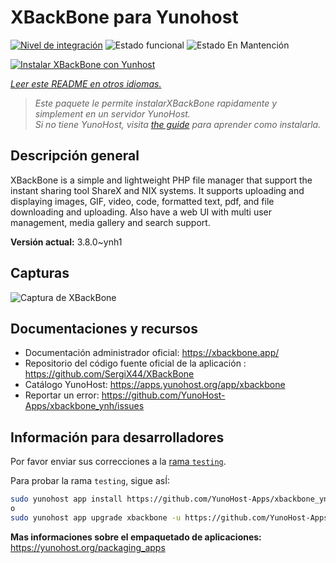 <!--
Este archivo README esta generado automaticamente<https://github.com/YunoHost/apps/tree/master/tools/readme_generator>
No se debe editar a mano.
-->

# XBackBone para Yunohost

[![Nivel de integración](https://apps.yunohost.org/badge/integration/xbackbone)](https://ci-apps.yunohost.org/ci/apps/xbackbone/)
![Estado funcional](https://apps.yunohost.org/badge/state/xbackbone)
![Estado En Mantención](https://apps.yunohost.org/badge/maintained/xbackbone)

[![Instalar XBackBone con Yunhost](https://install-app.yunohost.org/install-with-yunohost.svg)](https://install-app.yunohost.org/?app=xbackbone)

*[Leer este README en otros idiomas.](./ALL_README.md)*

> *Este paquete le permite instalarXBackBone rapidamente y simplement en un servidor YunoHost.*  
> *Si no tiene YunoHost, visita [the guide](https://yunohost.org/install) para aprender como instalarla.*

## Descripción general

XBackBone is a simple and lightweight PHP file manager that support the instant sharing tool ShareX and NIX systems. It supports uploading and displaying images, GIF, video, code, formatted text, pdf, and file downloading and uploading. Also have a web UI with multi user management, media gallery and search support.


**Versión actual:** 3.8.0~ynh1

## Capturas

![Captura de XBackBone](./doc/screenshots/screenshot.png)

## Documentaciones y recursos

- Documentación administrador oficial: <https://xbackbone.app/>
- Repositorio del código fuente oficial de la aplicación : <https://github.com/SergiX44/XBackBone>
- Catálogo YunoHost: <https://apps.yunohost.org/app/xbackbone>
- Reportar un error: <https://github.com/YunoHost-Apps/xbackbone_ynh/issues>

## Información para desarrolladores

Por favor enviar sus correcciones a la [rama `testing`](https://github.com/YunoHost-Apps/xbackbone_ynh/tree/testing).

Para probar la rama `testing`, sigue asÍ:

```bash
sudo yunohost app install https://github.com/YunoHost-Apps/xbackbone_ynh/tree/testing --debug
o
sudo yunohost app upgrade xbackbone -u https://github.com/YunoHost-Apps/xbackbone_ynh/tree/testing --debug
```

**Mas informaciones sobre el empaquetado de aplicaciones:** <https://yunohost.org/packaging_apps>
